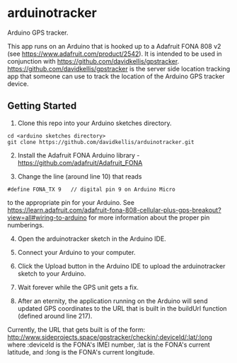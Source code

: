 # arduinotracker

Arduino GPS tracker.

This app runs on an Arduino that is hooked up to a Adafruit FONA 808 v2 (see https://www.adafruit.com/product/2542). It is intended to be used in conjunction with https://github.com/davidkellis/gpstracker. https://github.com/davidkellis/gpstracker is the server side location tracking app that someone can use to track the location of the Arduino GPS tracker device.


## Getting Started

1. Clone this repo into your Arduino sketches directory.
  ```
  cd <arduino sketches directory>
  git clone https://github.com/davidkellis/arduinotracker.git
  ```

2. Install the Adafruit FONA Arduino library - https://github.com/adafruit/Adafruit_FONA

3. Change the line (around line 10) that reads
  ```
  #define FONA_TX 9   // digital pin 9 on Arduino Micro
  ```
  to the appropriate pin for your Arduino. See https://learn.adafruit.com/adafruit-fona-808-cellular-plus-gps-breakout?view=all#wiring-to-arduino for more information about the proper pin numberings.
  
4. Open the arduinotracker sketch in the Arduino IDE.

5. Connect your Arduino to your computer.

6. Click the Upload button in the Arduino IDE to upload the arduinotracker sketch to your Arduino.

7. Wait forever while the GPS unit gets a fix.

8. After an eternity, the application running on the Arduino will send updated GPS coordinates to the URL that is built in the buildUrl function (defined around line 217).
  
  Currently, the URL that gets built is of the form: http://www.sideprojects.space/gpstracker/checkin/:deviceId/:lat/:long
  where :deviceId is the FONA's IMEI number, :lat is the FONA's current latitude, and :long is the FONA's current longitude.
